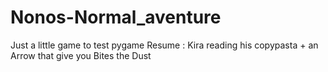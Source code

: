 # Nonos-Normal_aventure
Just a little game to test pygame
Resume : Kira reading his copypasta + an Arrow that give you Bites the Dust
